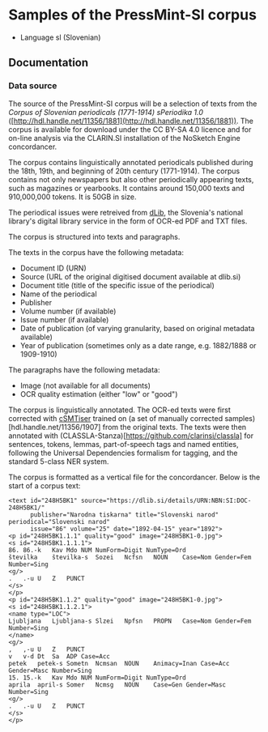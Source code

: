 # Samples of the PressMint-SI corpus

- Language sl (Slovenian)

## Documentation

### Data source

The source of the PressMint-SI corpus will be a selection of texts from the
*Corpus of Slovenian periodicals (1771-1914) sPeriodika 1.0*
([http://hdl.handle.net/11356/1881](http://hdl.handle.net/11356/1881)).
The corpus is available for download under the CC BY-SA 4.0 licence
and for on-line analysis via the CLARIN.SI installation of the NoSketch Engine concordancer.

The corpus contains linguistically annotated periodicals published during the 18th, 19th, and beginning of 20th century (1771-1914).
The corpus contains not only newspapers but also other periodically appearing texts, such as magazines or yearbooks.
It contains around 150,000 texts and 910,000,000 tokens. It is 50GB in size.

The periodical issues were retreived from [dLib](https://dlib.si), the Slovenia's national library's digital library service in
the form of OCR-ed PDF and TXT files.

The corpus is structured into texts and paragraphs.

The texts in the corpus have the following metadata:

- Document ID (URN)
- Source (URL of the original digitised document available at dlib.si)
- Document title (title of the specific issue of the periodical) 
- Name of the periodical
- Publisher
- Volume number (if available)
- Issue number (if available)
- Date of publication (of varying granularity, based on original metadata available)
- Year of publication (sometimes only as a date range, e.g. 1882/1888 or 1909-1910)

The paragraphs have the following metadata:

- Image (not available for all documents)
- OCR quality estimation (either "low" or "good")

The corpus is linguistically annotated. The OCR-ed texts were first corrected with [cSMTiser](https://github.com/clarinsi/csmtiser)
trained on (a set of manually corrected samples)[hdl.handle.net/11356/1907] from the original texts. The texts were then annotated
with (CLASSLA-Stanza)[https://github.com/clarinsi/classla] for sentences,  tokens, lemmas, part-of-speech tags and named entities,
following the Universal Dependencies formalism for tagging, and the standard 5-class NER system.

The corpus is formatted as a vertical file for the concordancer. Below is the start of a corpus text:

```
<text id="248H5BK1" source="https://dlib.si/details/URN:NBN:SI:DOC-248H5BK1/"
      publisher="Narodna tiskarna" title="Slovenski narod" periodical="Slovenski narod"
      issue="86" volume="25" date="1892-04-15" year="1892">
<p id="248H5BK1.1.1" quality="good" image="248H5BK1-0.jpg">
<s id="248H5BK1.1.1.1">
86.	86.-k	Kav	Mdo	NUM	NumForm=Digit NumType=Ord
številka	številka-s	Sozei	Ncfsn	NOUN	Case=Nom Gender=Fem Number=Sing
<g/>
.	.-u	U	Z	PUNCT	
</s>
</p>
<p id="248H5BK1.1.2" quality="good" image="248H5BK1-0.jpg">
<s id="248H5BK1.1.2.1">
<name type="LOC">
Ljubljana	Ljubljana-s	Slzei	Npfsn	PROPN	Case=Nom Gender=Fem Number=Sing
</name>
<g/>
,	,-u	U	Z	PUNCT	
v	v-d	Dt	Sa	ADP	Case=Acc
petek	petek-s	Sometn	Ncmsan	NOUN	Animacy=Inan Case=Acc Gender=Masc Number=Sing
15.	15.-k	Kav	Mdo	NUM	NumForm=Digit NumType=Ord
aprila	april-s	Somer	Ncmsg	NOUN	Case=Gen Gender=Masc Number=Sing
<g/>
.	.-u	U	Z	PUNCT	
</s>
</p>
```
